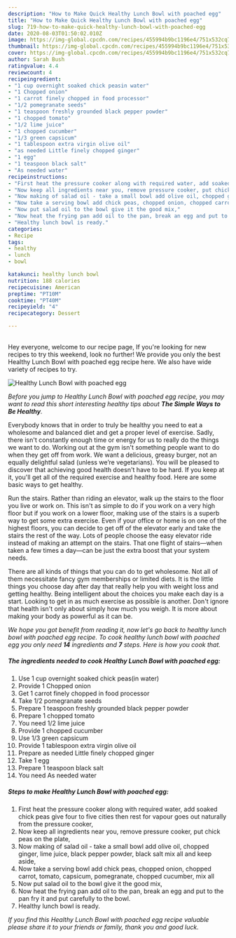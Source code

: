 ```yaml
---
description: "How to Make Quick Healthy Lunch Bowl with poached egg"
title: "How to Make Quick Healthy Lunch Bowl with poached egg"
slug: 719-how-to-make-quick-healthy-lunch-bowl-with-poached-egg
date: 2020-08-03T01:50:02.010Z
image: https://img-global.cpcdn.com/recipes/455994b9bc1196e4/751x532cq70/healthy-lunch-bowl-with-poached-egg-recipe-main-photo.jpg
thumbnail: https://img-global.cpcdn.com/recipes/455994b9bc1196e4/751x532cq70/healthy-lunch-bowl-with-poached-egg-recipe-main-photo.jpg
cover: https://img-global.cpcdn.com/recipes/455994b9bc1196e4/751x532cq70/healthy-lunch-bowl-with-poached-egg-recipe-main-photo.jpg
author: Sarah Bush
ratingvalue: 4.4
reviewcount: 4
recipeingredient:
- "1 cup overnight soaked chick peasin water"
- "1 Chopped onion"
- "1 carrot finely chopped in food processor"
- "1/2 pomegranate seeds"
- "1 teaspoon freshly grounded black pepper powder"
- "1 chopped tomato"
- "1/2 lime juice"
- "1 chopped cucumber"
- "1/3 green capsicum"
- "1 tablespoon extra virgin olive oil"
- "as needed Little finely chopped ginger"
- "1 egg"
- "1 teaspoon black salt"
- "As needed water"
recipeinstructions:
- "First heat the pressure cooker along with required water, add soaked chick peas give four to five cities then rest for vapour goes out naturally from the pressure cooker,"
- "Now keep all ingredients near you, remove pressure cooker, put chick peas on the plate,"
- "Now making of salad oil - take a small bowl add olive oil, chopped ginger, lime juice, black pepper powder, black salt mix all and keep aside,"
- "Now take a serving bowl add chick peas, chopped onion, chopped carrot, tomato, capsicum, pomegranate, chopped cucumber, mix all"
- "Now put salad oil to the bowl give it the good mix,"
- "Now heat the frying pan add oil to the pan, break an egg and put to the pan fry it and put carefully to the bowl."
- "Healthy lunch bowl is ready."
categories:
- Recipe
tags:
- healthy
- lunch
- bowl

katakunci: healthy lunch bowl 
nutrition: 188 calories
recipecuisine: American
preptime: "PT10M"
cooktime: "PT40M"
recipeyield: "4"
recipecategory: Dessert

---
```

<br>
Hey everyone, welcome to our recipe page, If you're looking for new recipes to try this weekend, look no further! We provide you only the best Healthy Lunch Bowl with poached egg recipe here. We also have wide variety of recipes to try.
<br>


![Healthy Lunch Bowl with poached egg](https://img-global.cpcdn.com/recipes/455994b9bc1196e4/751x532cq70/healthy-lunch-bowl-with-poached-egg-recipe-main-photo.jpg)

<i>Before you jump to Healthy Lunch Bowl with poached egg recipe, you may want to read this short interesting healthy tips about <strong>The Simple Ways to Be Healthy</strong>.</i>

Everybody knows that in order to truly be healthy you need to eat a wholesome and balanced diet and get a proper level of exercise. Sadly, there isn't constantly enough time or energy for us to really do the things we want to do. Working out at the gym isn't something people want to do when they get off from work. We want a delicious, greasy burger, not an equally delightful salad (unless we’re vegetarians). You will be pleased to discover that achieving good health doesn't have to be hard. If you keep at it, you'll get all of the required exercise and healthy food. Here are some basic ways to get healthy.

Run the stairs. Rather than riding an elevator, walk up the stairs to the floor you live or work on. This isn't as simple to do if you work on a very high floor but if you work on a lower floor, making use of the stairs is a superb way to get some extra exercise. Even if your office or home is on one of the highest floors, you can decide to get off of the elevator early and take the stairs the rest of the way. Lots of people choose the easy elevator ride instead of making an attempt on the stairs. That one flight of stairs—when taken a few times a day—can be just the extra boost that your system needs. 

There are all kinds of things that you can do to get wholesome. Not all of them necessitate fancy gym memberships or limited diets. It is the little things you choose day after day that really help you with weight loss and getting healthy. Being intelligent about the choices you make each day is a start. Looking to get in as much exercise as possible is another. Don't ignore that health isn't only about simply how much you weigh. It is more about making your body as powerful as it can be. 


<i>We hope you got benefit from reading it, now let's go back to healthy lunch bowl with poached egg recipe. To cook healthy lunch bowl with poached egg you only need <strong>14</strong> ingredients and <strong>7</strong> steps. Here is how you cook that.
</i>

##### The ingredients needed to cook Healthy Lunch Bowl with poached egg:

1. Use 1 cup overnight soaked chick peas(in water)
1. Provide 1 Chopped onion
1. Get 1 carrot finely chopped in food processor
1. Take 1/2 pomegranate seeds
1. Prepare 1 teaspoon freshly grounded black pepper powder
1. Prepare 1 chopped tomato
1. You need 1/2 lime juice
1. Provide 1 chopped cucumber
1. Use 1/3 green capsicum
1. Provide 1 tablespoon extra virgin olive oil
1. Prepare as needed Little finely chopped ginger
1. Take 1 egg
1. Prepare 1 teaspoon black salt
1. You need As needed water


##### Steps to make Healthy Lunch Bowl with poached egg:

1. First heat the pressure cooker along with required water, add soaked chick peas give four to five cities then rest for vapour goes out naturally from the pressure cooker,
1. Now keep all ingredients near you, remove pressure cooker, put chick peas on the plate,
1. Now making of salad oil - take a small bowl add olive oil, chopped ginger, lime juice, black pepper powder, black salt mix all and keep aside,
1. Now take a serving bowl add chick peas, chopped onion, chopped carrot, tomato, capsicum, pomegranate, chopped cucumber, mix all
1. Now put salad oil to the bowl give it the good mix,
1. Now heat the frying pan add oil to the pan, break an egg and put to the pan fry it and put carefully to the bowl.
1. Healthy lunch bowl is ready.


<i>If you find this Healthy Lunch Bowl with poached egg recipe valuable please share it to your friends or family, thank you and good luck.</i>
